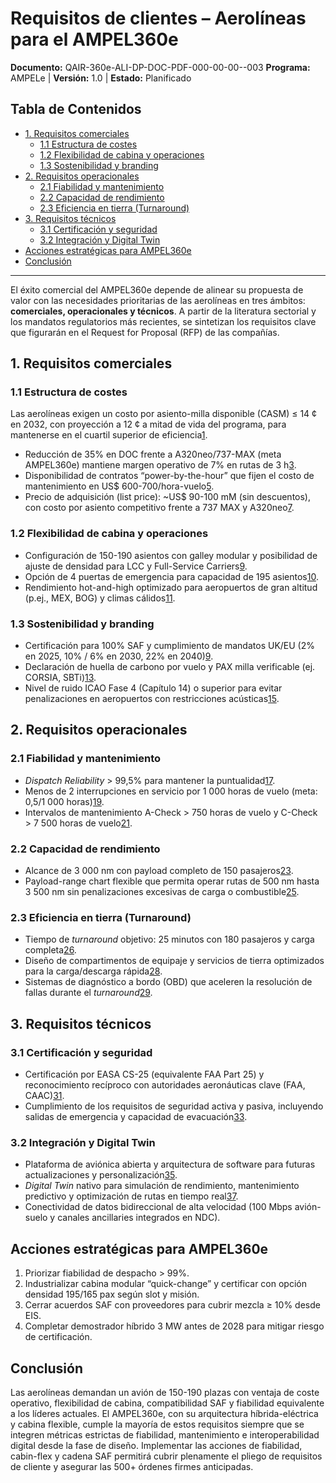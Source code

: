# Requisitos de clientes – Aerolíneas para el AMPEL360e
**Documento:** QAIR-360e-ALI-DP-DOC-PDF-000-00-00--003
**Programa:** AMPELe | **Versión:** 1.0 | **Estado:** Planificado

## Tabla de Contenidos

*   [1. Requisitos comerciales](#1-requisitos-comerciales)
    *   [1.1 Estructura de costes](#11-estructura-de-costes)
    *   [1.2 Flexibilidad de cabina y operaciones](#12-flexibilidad-de-cabina-y-operaciones)
    *   [1.3 Sostenibilidad y branding](#13-sostenibilidad-y-branding)
*   [2. Requisitos operacionales](#2-requisitos-operacionales)
    *   [2.1 Fiabilidad y mantenimiento](#21-fiabilidad-y-mantenimiento)
    *   [2.2 Capacidad de rendimiento](#22-capacidad-de-rendimiento)
    *   [2.3 Eficiencia en tierra (Turnaround)](#23-eficiencia-en-tierra-turnaround)
*   [3. Requisitos técnicos](#3-requisitos-tecnicos)
    *   [3.1 Certificación y seguridad](#31-certificacion-y-seguridad)
    *   [3.2 Integración y Digital Twin](#32-integracion-y-digital-twin)
*   [Acciones estratégicas para AMPEL360e](#acciones-estrategicas-para-ampel360e)
*   [Conclusión](#conclusion)

---

El éxito comercial del AMPEL360e depende de alinear su propuesta de valor con las necesidades prioritarias de las aerolíneas en tres ámbitos: **comerciales, operacionales y técnicos**. A partir de la literatura sectorial y los mandatos regulatorios más recientes, se sintetizan los requisitos clave que figurarán en el Request for Proposal (RFP) de las compañías.

## 1. Requisitos comerciales

### 1.1 Estructura de costes

Las aerolíneas exigen un costo por asiento-milla disponible (CASM) ≤ 14 ¢ en 2032, con proyección a 12 ¢ a mitad de vida del programa, para mantenerse en el cuartil superior de eficiencia[1][2].

*   Reducción de 35% en DOC frente a A320neo/737-MAX (meta AMPEL360e) mantiene margen operativo de 7% en rutas de 3 h[3][4].
*   Disponibilidad de contratos “power-by-the-hour” que fijen el costo de mantenimiento en US$ 600-700/hora-vuelo[5][6].
*   Precio de adquisición (list price): ~US$ 90-100 mM (sin descuentos), con costo por asiento competitivo frente a 737 MAX y A320neo[7][8].

### 1.2 Flexibilidad de cabina y operaciones

*   Configuración de 150-190 asientos con galley modular y posibilidad de ajuste de densidad para LCC y Full-Service Carriers[9].
*   Opción de 4 puertas de emergencia para capacidad de 195 asientos[10].
*   Rendimiento hot-and-high optimizado para aeropuertos de gran altitud (p.ej., MEX, BOG) y climas cálidos[11][12].

### 1.3 Sostenibilidad y branding

*   Certificación para 100% SAF y cumplimiento de mandatos UK/EU (2% en 2025, 10% / 6% en 2030, 22% en 2040)[9][10].
*   Declaración de huella de carbono por vuelo y PAX milla verificable (ej. CORSIA, SBTi)[13][14].
*   Nivel de ruido ICAO Fase 4 (Capítulo 14) o superior para evitar penalizaciones en aeropuertos con restricciones acústicas[15][16].

## 2. Requisitos operacionales

### 2.1 Fiabilidad y mantenimiento

*   *Dispatch Reliability* > 99,5% para mantener la puntualidad[17][18].
*   Menos de 2 interrupciones en servicio por 1 000 horas de vuelo (meta: 0,5/1 000 horas)[19][20].
*   Intervalos de mantenimiento A-Check > 750 horas de vuelo y C-Check > 7 500 horas de vuelo[21][22].

### 2.2 Capacidad de rendimiento

*   Alcance de 3 000 nm con payload completo de 150 pasajeros[23][24].
*   Payload-range chart flexible que permita operar rutas de 500 nm hasta 3 500 nm sin penalizaciones excesivas de carga o combustible[25].

### 2.3 Eficiencia en tierra (Turnaround)

*   Tiempo de *turnaround* objetivo: 25 minutos con 180 pasajeros y carga completa[26][27].
*   Diseño de compartimentos de equipaje y servicios de tierra optimizados para la carga/descarga rápida[28].
*   Sistemas de diagnóstico a bordo (OBD) que aceleren la resolución de fallas durante el *turnaround*[29][30].

## 3. Requisitos técnicos

### 3.1 Certificación y seguridad

*   Certificación por EASA CS-25 (equivalente FAA Part 25) y reconocimiento recíproco con autoridades aeronáuticas clave (FAA, CAAC)[31][32].
*   Cumplimiento de los requisitos de seguridad activa y pasiva, incluyendo salidas de emergencia y capacidad de evacuación[33][34].

### 3.2 Integración y Digital Twin

*   Plataforma de aviónica abierta y arquitectura de software para futuras actualizaciones y personalización[35][36].
*   *Digital Twin* nativo para simulación de rendimiento, mantenimiento predictivo y optimización de rutas en tiempo real[37][38].
*   Conectividad de datos bidireccional de alta velocidad (100 Mbps avión-suelo y canales ancillaries integrados en NDC).

## Acciones estratégicas para AMPEL360e

1.  Priorizar fiabilidad de despacho > 99%.
2.  Industrializar cabina modular “quick-change” y certificar con opción densidad 195/165 pax según slot y misión.
3.  Cerrar acuerdos SAF con proveedores para cubrir mezcla ≥ 10% desde EIS.
4.  Completar demostrador híbrido 3 MW antes de 2028 para mitigar riesgo de certificación.

## Conclusión

Las aerolíneas demandan un avión de 150-190 plazas con ventaja de coste operativo, flexibilidad de cabina, compatibilidad SAF y fiabilidad equivalente a los líderes actuales. El AMPEL360e, con su arquitectura híbrida-eléctrica y cabina flexible, cumple la mayoría de estos requisitos siempre que se integren métricas estrictas de fiabilidad, mantenimiento e interoperabilidad digital desde la fase de diseño. Implementar las acciones de fiabilidad, cabin-flex y cadena SAF permitirá cubrir plenamente el pliego de requisitos de cliente y asegurar las 500+ órdenes firmes anticipadas.

[1]: https://www.numberanalytics.com/blog/airline-fleet-planning-essentials
[2]: https://www.faa.gov/sites/faa.gov/files/regulations_policies/policy_guidance/benefit_cost/econ-value-section-4-op-costs.pdf
[3]: https://pdfs.semanticscholar.org/5f11/7cb60470f8f25e06aae6848824a66ee7d608.pdf
[4]: https://simpleflying.com/turnaround-time-importance/
[5]: https://www.atr-aircraft.com/news/atr-takes-action-to-accelerate-saf-adoption-in-regional-aviation/
[6]: https://aviationweek.com/air-transport/aircraft-propulsion/replacement-demand-drives-european-airline-fleet-requirements
[7]: https://simpleflying.com/aircraft-seats-cost-guide/
[8]: https://benthamopen.com/contents/pdf/TOMEJ/TOMEJ-8-828.pdf
[9]: https://www.telegraph.co.uk/travel/travel-truths/plane-turnaround-procedures/
[10]: https://greaseconnections.com/airlines-using-sustainable-aviation-fuel-2025/
[11]: https://www.acumen.aero/airline-fleet-management
[12]: https://leehamnews.com/2012/02/14/more-odds-and-ends-aircraft-list-prices-airline-break-even/
[13]: https://www.ingentaconnect.com/content/doaj/20790619/2017/00000020/00000006/art00009
[14]: https://www.airwaysmag.com/new-post/how-airlines-turn-planes-around-30-min
[15]: https://www.reportlinker.com/article/3684
[16]: https://www.airfleets.net
[17]: https://www.linkedin.com/posts/gabriel-rusu-mba-2582a83_72-margin-on-a-narrow-body-operated-route-activity-7300166063999082496-YRdg
[18]: https://wingspan.mhirj.com/Air-Nostrum-Wins-Dispatch-Reliability-Award
[19]: https://simpleflying.com/ryanair-aircraft-turnaround-guide/
[20]: https://i6.io/blog/which-airlines-are-embracing-saf
[21]: https://www.volotea.com/media/3382/1404_rfp_fleet_voe.pdf
[22]: https://avgeeks.aero/how-much-it-costs-per-hour-to-operate-a-commercial-airplane/
[23]: https://www.porttechnology.org/news/schedule-reliability-in-2024-stays-within-50-55-per-cent/
[24]: http://ae.metu.edu.tr/~ae452/certification.pdf
[25]: https://aviation.stackexchange.com/questions/12921/what-is-the-explanation-for-the-different-lines-in-the-payload-range-diagram-for
[26]: https://www.aircraftit.com/ops/upload-rfp-info/
[27]: https://simpleflying.com/boeing-737-maintenance-operating-costs/
[28]: https://www.sea-intelligence.com/press-room/307-2024-schedule-reliability-largely-within-50-55
[29]: https://www.legislation.gov.uk/eur/2018/1139/annex/II/data.xht?view=snippet&wrap=true
[30]: https://www.dima.univr.it/documenti/Avviso/all/all698615.pdf
[31]: https://contactpoint360.com/airline-rfp-template/
[32]: https://www.avbuyer.com/articles/aircraft-ownership/how-to-understand-your-jet-s-maintenance-costs-113894
[33]: https://www.freshplaza.com/latin-america/article/9646771/global-schedule-reliability-continues-to-stay-within-50-55/
[34]: https://www.boeing.com/content/dam/boeing/boeingdotcom/commercial/airports/acaps/737_RevA.pdf
[35]: https://www.youtube.com/watch?v=4VwhEnReY3A
[36]: https://www.routesonline.com/what-is-routes-360/airline-requirements-rfps/
[37]: https://www.fzt.haw-hamburg.de/pers/Scholz/HOOU/AircraftDesign_3_Requirements.pdf
[38]: https://sea-intelligence.com/press-room/288-global-schedule-reliability-remains-stable-at-50-55-in-2024
[39]: https://www.airbus.com/sites/g/files/jlcbta136/files/2025-06/airbus_business_update_2025_presentation.pptx_4.pdf
[40]: https://www.aircraftmonitor.com/uploads/1/5/9/9/15993320/aircraft_payload_range_analysis_for_financiers___v2.pdf
[41]: https://aiaa.org/wp-content/uploads/2024/12/undergraduate-aircraft-high-capacity-short-range-transport-aircraft-3.pdf
[42]: https://maritime-executive.com/article/improvements-in-carrier-schedule-reliability-level-off-slowing-in-2023
[43]: https://www.transportation.gov/sites/dot.gov/files/2025-02/SIFL_2024q3q4_Final_Appendix_A.pdf
[44]: http://www.testmagzine.biz/index.php/testmagzine/article/view/5092
[45]: https://apex.aero/articles/the-dynamics-of-a-flexible-interior/
[46]: https://www.scribd.com/document/36202134/RFP-737-400
[47]: https://www.aviationpros.com/home/article/10388070/measuring-reliability-and-availability
[48]: https://wyoleg.gov/InterimCommittee/2024/SAT-20240904MeadHuntPresentation.pdf
[49]: http://testmagzine.biz/index.php/testmagzine/article/download/5092/4105/9103
[50]: https://www.e3s-conferences.org/articles/e3sconf/pdf/2024/42/e3sconf_uct2024_03030.pdf
[51]: https://www.techscience.com/CMES/v134n3/49748/html
[52]: https://simpleflying.com/us-airlines-revenue-per-seat-mile-development/
[53]: https://kpidepot.com/kpi/aircraft-turnaround-time
[54]: https://www.rosenaviation.com/blog/space-optimization-strategies-for-maximizing-comfort-and-efficiency-in-aircraft-cabins/
[55]: https://www.cirium.com/thoughtcloud/analysis-china-slower-post-pandemic-aviation-recovery/
[56]: https://www.eplaneai.com/it/news/longest-narrowbody-flights-scheduled-for-2025
[57]: https://www.routesonline.com/suppliers/10554/capa-centre-for-aviation/news/299664673/european-narrowbody-aircraft-fleet-the-unstoppable-rise-of-independent-lccs/
[58]: https://runwaygirlnetwork.com/2016/08/airbus-explains-how-cabin-flex-enables-dense-a321neo-layouts/
[59]: https://www.easa.europa.eu/en/domains/aircraft-products/aircraft-certification
[60]: https://sassofia.com/blog/aircraft-emergency-exit-configurations-requirements/
[61]: https://www.ramco.com/blog/aircraft-reliable
[62]: https://www.openaccessgovernment.org/greener-flights-the-uk-introduces-its-sustainable-aviation-fuel-mandate/186864/
[63]: https://www.gurufocus.com/term/operating_expense_per_available_seat_mile_cents/NAS:AAL
[64]: https://www.glintero.com/news/post/Guide-to-Aircraft-Delivery-and-Acceptance
[65]: https://www.govinfo.gov/content/pkg/CFR-2004-title14-vol1/pdf/CFR-2004-title14-vol1-sec23-807.pdf
[66]: https://www.gov.uk/government/collections/sustainable-aviation-fuel-saf-mandate
[67]: https://www.linkedin.com/pulse/starting-new-airline-key-regulations-requirements-hameed-qazi-km51f
[68]: https://www.easa.europa.eu/en/downloads/132044/en
[69]: https://delta-system-solutions.com/wp-content/uploads/2018/08/Design-for-Reliability-in-Aviation-A-must-to-improve-Life-Cycle-Cost_-Safety-and-Availability.pdf
[70]: https://www.linkedin.com/pulse/saf-production-track-meet-6-mandate-2030-milestone-sustainable-41sic
[71]: https://www.statista.com/statistics/528782/passenger-revenue-available-seat-mile-of-jetblue-airways/
[72]: https://www.caa.gov.om/upload/files/OPS%20INSP-011%20Acceptance%20of%20New%20Aircraft%20Type%20Induction%20Checklist%20-%20Operations%20R00%2001%20Feb%202024.docx
[73]: https://www.law.cornell.edu/cfr/text/14/25.813
[74]: https://www.oliverwyman.com/our-expertise/journals/energy-journal/the-saf-flight-path-to-decarbonization.html
[75]: https://www.airlines.org/wp-content/uploads/2023/05/A4A-State-of-US-Commercial-Aviation-1.pdf
